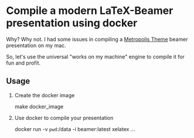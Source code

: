 
# Compile a modern LaTeX-Beamer presentation using docker

Why? Why not.
I had some issues in compiling a [Metropolis Theme](https://github.com/matze/mtheme) beamer presentation on my mac.

So, let's use the universal "works on my machine" engine
to compile it for fun and profit.

## Usage

1. Create the docker image

    make docker_image

2. Use docker to compile your presentation

    docker run -v `pwd`:/data -i beamer:latest xelatex ...




